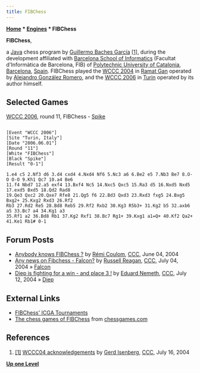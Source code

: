 ```yaml
---
title: FIBChess
---
```

**[Home](Home "Home") * [Engines](Engines "Engines") * FIBChess**

**FIBChess**,

a [Java](Java "Java") chess program by [Guillermo Baches García](Guillermo_Baches_Garc%C3%ADa "Guillermo Baches García") <a id="cite-note-1" href="#cite-ref-1">[1]</a>,
during the development affiliated with [Barcelona School of Informatics](http://www.fib.upc.edu/en.html) (Facultat d'Informàtica de Barcelona, FIB) of [Polytechnic University of Catalonia](https://en.wikipedia.org/wiki/Polytechnic_University_of_Catalonia), [Barcelona](https://en.wikipedia.org/wiki/Barcelona), [Spain](https://en.wikipedia.org/wiki/Spain).
FIBChess played the [WCCC 2004](WCCC_2004 "WCCC 2004") in [Ramat Gan](https://en.wikipedia.org/wiki/Ramat_Gan) operated by [Alejandro González Romero](Alejandro_Gonz%C3%A1lez_Romero "Alejandro González Romero"), and the [WCCC 2006](WCCC_2006 "WCCC 2006") in [Turin](https://en.wikipedia.org/wiki/Turin) operated by its author himself.

## Selected Games

[WCCC 2006](WCCC_2006 "WCCC 2006"), round 11, FIBChess - [Spike](Spike "Spike")

```

[Event "WCCC 2006"]
[Site "Turin, Italy"]
[Date "2006.06.01"]
[Round "11"]
[White "FIBChess"]
[Black "Spike"]
[Result "0-1"]

1.e4 c5 2.Nf3 d6 3.d4 cxd4 4.Nxd4 Nf6 5.Nc3 a6 6.Be2 e5 7.Nb3 Be7 8.O-O O-O 9.Kh1 Qc7 10.a4 Be6 
11.f4 Nbd7 12.a5 exf4 13.Bxf4 Nc5 14.Nxc5 Qxc5 15.Ra3 d5 16.Nxd5 Nxd5 17.exd5 Bxd5 18.Qd2 Rad8 
19.Qe3 Qxc2 20.Qxe7 Rfe8 21.Qg5 f6 22.Bd3 Qxd3 23.Rxd3 fxg5 24.Bxg5 Bxg2+ 25.Kxg2 Rxd3 26.Rf2 
Rb3 27.Rd2 Re5 28.Bd8 Reb5 29.Rf2 Rxb2 30.Kg3 R5b3+ 31.Kg2 b5 32.axb6 a5 33.Bc7 a4 34.Kg1 a3 
35.Rf1 a2 36.Bd8 Rb1 37.Kg2 Rxf1 38.Bc7 Rg1+ 39.Kxg1 a1=Q+ 40.Kf2 Qa2+ 41.Ke1 Rb1# 0-1 

```

## Forum Posts

- [Anybody knows FIBChess ?](https://www.stmintz.com/ccc/index.php?id=368976) by [Rémi Coulom](R%C3%A9mi_Coulom "Rémi Coulom"), [CCC](CCC "CCC"), June 04, 2004
- [Any news on Fibchess - Falcon?](https://www.stmintz.com/ccc/index.php?id=373953) by [Russell Reagan](Russell_Reagan "Russell Reagan"), [CCC](CCC "CCC"), July 04, 2004 » [Falcon](Falcon "Falcon")
- [Diep is fighting for a win - and place 3 !](https://www.stmintz.com/ccc/index.php?id=376115) by [Eduard Nemeth](index.php?title=Eduard_Nemeth&action=edit&redlink=1 "Eduard Nemeth (page does not exist)"), [CCC](CCC "CCC"), July 12, 2004 » [Diep](Diep "Diep")

## External Links

- [FIBChess' ICGA Tournaments](https://www.game-ai-forum.org/icga-tournaments/program.php?id=87)
- [The chess games of FIBChess](https://www.chessgames.com/perl/chessplayer?pid=86003) from [chessgames.com](http://www.chessgames.com/index.html)

## References

1. <a id="cite-ref-1" href="#cite-note-1">[1]</a> [WCCC04 acknowledgements](https://www.stmintz.com/ccc/index.php?id=377326) by [Gerd Isenberg](Gerd_Isenberg "Gerd Isenberg"), [CCC](CCC "CCC"), July 16, 2004

**[Up one Level](Engines "Engines")**

